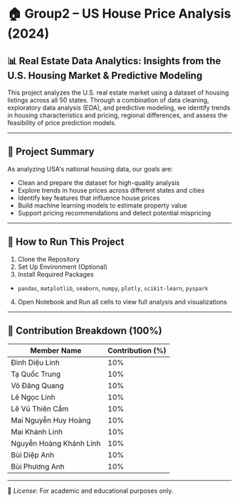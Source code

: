 # 🏠 Group2 – US House Price Analysis (2024)

## 📊 Real Estate Data Analytics: Insights from the U.S. Housing Market & Predictive Modeling 

This project analyzes the U.S. real estate market using a dataset of housing listings across all 50 states. Through a combination of data cleaning, exploratory data analysis (EDA), and predictive modeling, we identify trends in housing characteristics and pricing, regional differences, and assess the feasibility of price prediction models.

---

## 🎯 Project Summary

As analyzing USA's national housing data, our goals are:

- Clean and prepare the dataset for high-quality analysis  
- Explore trends in house prices across different states and cities  
- Identify key features that influence house prices  
- Build machine learning models to estimate property value  
- Support pricing recommendations and detect potential mispricing

---

## 🚀 How to Run This Project

1. Clone the Repository
2. Set Up Environment (Optional)
3. Install Required Packages
 - `pandas`, `matplotlib`, `seaborn`, `numpy`,  `plotly`,  `scikit-learn`,  `pyspark`
4. Open Notebook and Run all cells to view full analysis and visualizations

---

## 👥 Contribution Breakdown (100%)

| Member Name                   | Contribution (%) |
|------------------------------|------------------|
| Đinh Diệu Linh               | 10%              |
| Tạ Quốc Trung                | 10%              |
| Võ Đăng Quang                | 10%              |
| Lê Ngọc Linh                 | 10%              |
| Lê Vũ Thiên Cầm              | 10%              |
| Mai Nguyễn Huy Hoàng         | 10%              |
| Mai Khánh Linh               | 10%              |
| Nguyễn Hoàng Khánh Linh      | 10%              |
| Bùi Diệp Anh                 | 10%              |
| Bùi Phương Anh               | 10%              |

---

📌 *License*: For academic and educational purposes only.
